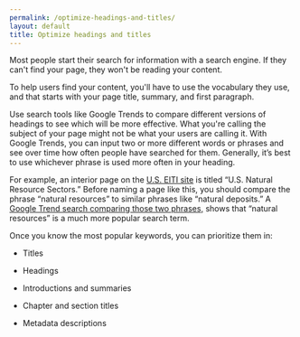 ```yaml
---
permalink: /optimize-headings-and-titles/
layout: default
title: Optimize headings and titles
---
```

Most people start their search for information with a search engine. If
they can't find your page, they won't be reading your content.

To help users find your content, you'll have to use the vocabulary they
use, and that starts with your page title, summary, and first paragraph.

Use search tools like Google Trends to compare different versions of
headings to see which will be more effective. What you're calling the
subject of your page might not be what your users are calling it. With
Google Trends, you can input two or more different words or phrases and
see over time how often people have searched for them. Generally, it’s
best to use whichever phrase is used more often in your heading.

For example, an interior page on the [U.S. EITI
site](https://useiti.doi.gov/sectors/) is titled “U.S. Natural Resource
Sectors.” Before naming a page like this, you should compare the phrase
“natural resources” to similar phrases like “natural deposits.” A[
Google Trend search comparing those two
phrases,](https://www.google.com/trends/explore#q=Natural%20resources%2C%20Natural%20deposits&cmpt=q&tz=Etc%2FGMT%2B4)
shows that “natural resources” is a much more popular search term.

Once you know the most popular keywords, you can prioritize them in:

-   Titles

-   Headings

-   Introductions and summaries

-   Chapter and section titles

-   Metadata descriptions

